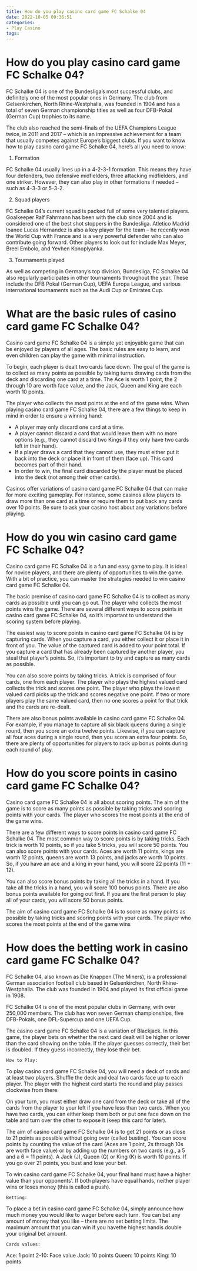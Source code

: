 ```yaml
---
title: How do you play casino card game FC Schalke 04
date: 2022-10-05 09:36:51
categories:
- Play Casino
tags:
---
```



#  How do you play casino card game FC Schalke 04?

FC Schalke 04 is one of the Bundesliga’s most successful clubs, and definitely one of the most popular ones in Germany. The club from Gelsenkirchen, North Rhine-Westphalia, was founded in 1904 and has a total of seven German championship titles as well as four DFB-Pokal (German Cup) trophies to its name.

The club also reached the semi-finals of the UEFA Champions League twice, in 2011 and 2017 – which is an impressive achievement for a team that usually competes against Europe’s biggest clubs. If you want to know how to play casino card game FC Schalke 04, here’s all you need to know:

 1. Formation

FC Schalke 04 usually lines up in a 4-2-3-1 formation. This means they have four defenders, two defensive midfielders, three attacking midfielders, and one striker. However, they can also play in other formations if needed – such as 4-3-3 or 5-3-2.

2. Squad players

 FC Schalke 04’s current squad is packed full of some very talented players. Goalkeeper Ralf Fahrmann has been with the club since 2004 and is considered one of the best shot stoppers in the Bundesliga. Atletico Madrid loanee Lucas Hernandez is also a key player for the team – he recently won the World Cup with France and is a very powerful defender who can also contribute going forward. Other players to look out for include Max Meyer, Breel Embolo, and Yevhen Konoplyanka.

3. Tournaments played

As well as competing in Germany’s top division, Bundesliga, FC Schalke 04 also regularly participates in other tournaments throughout the year. These include the DFB Pokal (German Cup), UEFA Europa League, and various international tournaments such as the Audi Cup or Emirates Cup.

#  What are the basic rules of casino card game FC Schalke 04?

Casino card game FC Schalke 04 is a simple yet enjoyable game that can be enjoyed by players of all ages. The basic rules are easy to learn, and even children can play the game with minimal instruction.

To begin, each player is dealt two cards face down. The goal of the game is to collect as many points as possible by taking turns drawing cards from the deck and discarding one card at a time. The Ace is worth 1 point, the 2 through 10 are worth face value, and the Jack, Queen and King are each worth 10 points.

The player who collects the most points at the end of the game wins. When playing casino card game FC Schalke 04, there are a few things to keep in mind in order to ensure a winning hand:

- A player may only discard one card at a time.
- A player cannot discard a card that would leave them with no more options (e.g., they cannot discard two Kings if they only have two cards left in their hand).
- If a player draws a card that they cannot use, they must either put it back into the deck or place it in front of them (face up). This card becomes part of their hand.
- In order to win, the final card discarded by the player must be placed into the deck (not among their other cards). 

 Casinos offer variations of casino card game FC Schalke 04 that can make for more exciting gameplay. For instance, some casinos allow players to draw more than one card at a time or require them to put back any cards over 10 points. Be sure to ask your casino host about any variations before playing.

#  How do you win casino card game FC Schalke 04?

Casino card game FC Schalke 04 is a fun and easy game to play. It is ideal for novice players, and there are plenty of opportunities to win the game. With a bit of practice, you can master the strategies needed to win casino card game FC Schalke 04.

The basic premise of casino card game FC Schalke 04 is to collect as many cards as possible until you can go out. The player who collects the most points wins the game. There are several different ways to score points in casino card game FC Schalke 04, so it’s important to understand the scoring system before playing.

The easiest way to score points in casino card game FC Schalke 04 is by capturing cards. When you capture a card, you either collect it or place it in front of you. The value of the captured card is added to your point total. If you capture a card that has already been captured by another player, you steal that player’s points. So, it’s important to try and capture as many cards as possible.

You can also score points by taking tricks. A trick is comprised of four cards, one from each player. The player who plays the highest valued card collects the trick and scores one point. The player who plays the lowest valued card picks up the trick and scores negative one point. If two or more players play the same valued card, then no one scores a point for that trick and the cards are re-dealt.

There are also bonus points available in casino card game FC Schalke 04. For example, if you manage to capture all six black queens during a single round, then you score an extra twelve points. Likewise, if you can capture all four aces during a single round, then you score an extra four points. So, there are plenty of opportunities for players to rack up bonus points during each round of play.

#  How do you score points in casino card game FC Schalke 04?

Casino card game FC Schalke 04 is all about scoring points. The aim of the game is to score as many points as possible by taking tricks and scoring points with your cards. The player who scores the most points at the end of the game wins.

There are a few different ways to score points in casino card game FC Schalke 04. The most common way to score points is by taking tricks. Each trick is worth 10 points, so if you take 5 tricks, you will score 50 points. You can also score points with your cards. Aces are worth 11 points, kings are worth 12 points, queens are worth 13 points, and jacks are worth 10 points. So, if you have an ace and a king in your hand, you will score 22 points (11 + 12).

You can also score bonus points by taking all the tricks in a hand. If you take all the tricks in a hand, you will score 100 bonus points. There are also bonus points available for going out first. If you are the first person to play all of your cards, you will score 50 bonus points.

The aim of casino card game FC Schalke 04 is to score as many points as possible by taking tricks and scoring points with your cards. The player who scores the most points at the end of the game wins

#  How does the betting work in casino card game FC Schalke 04?

FC Schalke 04, also known as Die Knappen (The Miners), is a professional German association football club based in Gelsenkirchen, North Rhine-Westphalia. The club was founded in 1904 and played its first official game in 1908.

FC Schalke 04 is one of the most popular clubs in Germany, with over 250,000 members. The club has won seven German championships, five DFB-Pokals, one DFL-Supercup and one UEFA Cup.

The casino card game FC Schalke 04 is a variation of Blackjack. In this game, the player bets on whether the next card dealt will be higher or lower than the card showing on the table. If the player guesses correctly, their bet is doubled. If they guess incorrectly, they lose their bet.

    How to Play:

To play casino card game FC Schalke 04, you will need a deck of cards and at least two players. Shuffle the deck and deal two cards face up to each player. The player with the highest card starts the round and play passes clockwise from there.

On your turn, you must either draw one card from the deck or take all of the cards from the player to your left if you have less than two cards. When you have two cards, you can either keep them both or put one face down on the table and turn over the other to expose it (keep this card for later).

The aim of casino card game FC Schalke 04 is to get 21 points or as close to 21 points as possible without going over (called busting). You can score points by counting the value of the card (Aces are 1 point, 2s through 10s are worth face value) or by adding up the numbers on two cards (e.g., a 5 and a 6 = 11 points). A Jack (J), Queen (Q) or King (K) is worth 10 points. If you go over 21 points, you bust and lose your bet.

To win casino card game FC Schalke 04, your final hand must have a higher value than your opponents'. If both players have equal hands, neither player wins or loses money (this is called a push).

    Betting:

To place a bet in casino card game FC Schalke 04, simply announce how much money you would like to wager before each turn. You can bet any amount of money that you like – there are no set betting limits. The maximum amount that you can win if you havethe highest handis double your original bet amount.

    Cards values:
Ace: 1 point  2-10: Face value Jack: 10 points Queen: 10 points King: 10 points